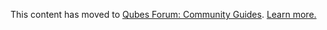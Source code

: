 This content has moved to [Qubes Forum: Community Guides](https://forum.qubes-os.org/t/using-multi-factor-authentication/19016). [Learn more.](https://forum.qubes-os.org/t/announcement-qubes-community-project-has-been-migrated-to-the-forum/20367/)
